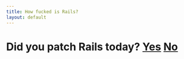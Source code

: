 ```yaml
---
title: How fucked is Rails?
layout: default
---
```

# Did you patch Rails today? [Yes](/rails/yes) [No](/rails/no) 
